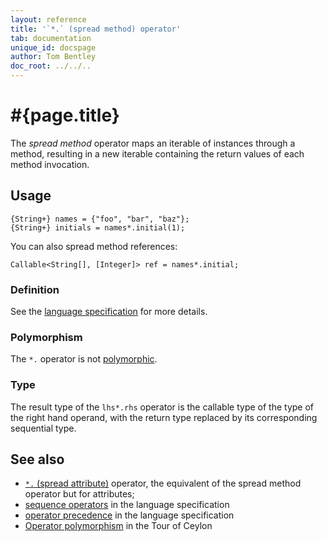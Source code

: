 ```yaml
---
layout: reference
title: '`*.` (spread method) operator'
tab: documentation
unique_id: docspage
author: Tom Bentley
doc_root: ../../..
---
```


# #{page.title}

The *spread method* operator maps an iterable of instances through a 
method, resulting in a new iterable containing the return values of
each method invocation.

## Usage 

<!-- try: -->
    {String+} names = {"foo", "bar", "baz"};
    {String+} initials = names*.initial(1);

You can also spread method references:

<!-- check:none -->
<!-- try: -->
    Callable<String[], [Integer]> ref = names*.initial;
    
### Definition

See the [language specification](#{site.urls.spec_current}#listmap) for 
more details.

### Polymorphism

The `*.` operator is not [polymorphic](#{page.doc_root}/reference/operator/operator-polymorphism). 

### Type

The result type of the `lhs*.rhs` operator is the callable type of the 
type of the right hand operand, with the return type replaced by its
corresponding sequential type.


## See also

* [`*.` (spread attribute)](../spread-attribute) operator, the equivalent of the 
  spread method operator but for attributes;
* [sequence operators](#{site.urls.spec_current}#listmap) in the 
  language specification
* [operator precedence](#{site.urls.spec_current}#operatorprecedence) in the 
  language specification
* [Operator polymorphism](#{page.doc_root}/tour/language-module/#operator_polymorphism) 
  in the Tour of Ceylon

